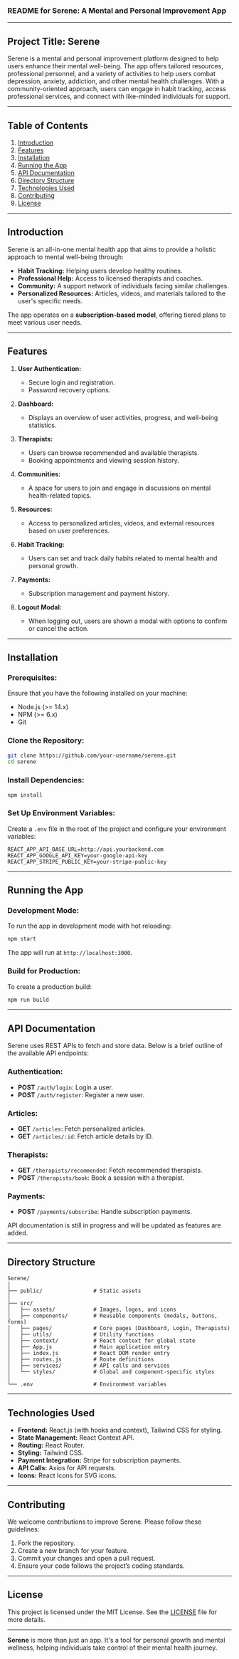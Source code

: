 ### README for **Serene**: A Mental and Personal Improvement App

---

## Project Title: Serene

Serene is a mental and personal improvement platform designed to help users enhance their mental well-being. The app offers tailored resources, professional personnel, and a variety of activities to help users combat depression, anxiety, addiction, and other mental health challenges. With a community-oriented approach, users can engage in habit tracking, access professional services, and connect with like-minded individuals for support.

---

## Table of Contents

1. [Introduction](#introduction)
2. [Features](#features)
3. [Installation](#installation)
4. [Running the App](#running-the-app)
5. [API Documentation](#api-documentation)
6. [Directory Structure](#directory-structure)
7. [Technologies Used](#technologies-used)
8. [Contributing](#contributing)
9. [License](#license)

---

## Introduction

Serene is an all-in-one mental health app that aims to provide a holistic approach to mental well-being through:

- **Habit Tracking:** Helping users develop healthy routines.
- **Professional Help:** Access to licensed therapists and coaches.
- **Community:** A support network of individuals facing similar challenges.
- **Personalized Resources:** Articles, videos, and materials tailored to the user's specific needs.

The app operates on a **subscription-based model**, offering tiered plans to meet various user needs.

---

## Features

1. **User Authentication:**
   - Secure login and registration.
   - Password recovery options.

2. **Dashboard:**
   - Displays an overview of user activities, progress, and well-being statistics.

3. **Therapists:**
   - Users can browse recommended and available therapists.
   - Booking appointments and viewing session history.

4. **Communities:**
   - A space for users to join and engage in discussions on mental health-related topics.

5. **Resources:**
   - Access to personalized articles, videos, and external resources based on user preferences.

6. **Habit Tracking:**
   - Users can set and track daily habits related to mental health and personal growth.

7. **Payments:**
   - Subscription management and payment history.

8. **Logout Modal:**
   - When logging out, users are shown a modal with options to confirm or cancel the action.

---

## Installation

### Prerequisites:

Ensure that you have the following installed on your machine:

- Node.js (>= 14.x)
- NPM (>= 6.x)
- Git

### Clone the Repository:

```bash
git clone https://github.com/your-username/serene.git
cd serene
```

### Install Dependencies:

```bash
npm install
```

### Set Up Environment Variables:

Create a `.env` file in the root of the project and configure your environment variables:

```env
REACT_APP_API_BASE_URL=http://api.yourbackend.com
REACT_APP_GOOGLE_API_KEY=your-google-api-key
REACT_APP_STRIPE_PUBLIC_KEY=your-stripe-public-key
```

---

## Running the App

### Development Mode:

To run the app in development mode with hot reloading:

```bash
npm start
```

The app will run at `http://localhost:3000`.

### Build for Production:

To create a production build:

```bash
npm run build
```

---

## API Documentation

Serene uses REST APIs to fetch and store data. Below is a brief outline of the available API endpoints:

### Authentication:
- **POST** `/auth/login`: Login a user.
- **POST** `/auth/register`: Register a new user.

### Articles:
- **GET** `/articles`: Fetch personalized articles.
- **GET** `/articles/:id`: Fetch article details by ID.

### Therapists:
- **GET** `/therapists/recommended`: Fetch recommended therapists.
- **POST** `/therapists/book`: Book a session with a therapist.

### Payments:
- **POST** `/payments/subscribe`: Handle subscription payments.
  
API documentation is still in progress and will be updated as features are added.

---

## Directory Structure

```
Serene/
│
├── public/                # Static assets
│
├── src/
│   ├── assets/            # Images, logos, and icons
│   ├── components/        # Reusable components (modals, buttons, forms)
│   ├── pages/             # Core pages (Dashboard, Login, Therapists)
│   ├── utils/             # Utility functions
│   ├── context/           # React context for global state
│   ├── App.js             # Main application entry
│   ├── index.js           # React DOM render entry
│   ├── routes.js          # Route definitions
│   ├── services/          # API calls and services
│   └── styles/            # Global and component-specific styles
│
└── .env                   # Environment variables
```

---

## Technologies Used

- **Frontend:** React.js (with hooks and context), Tailwind CSS for styling.
- **State Management:** React Context API.
- **Routing:** React Router.
- **Styling:** Tailwind CSS.
- **Payment Integration:** Stripe for subscription payments.
- **API Calls:** Axios for API requests.
- **Icons:** React Icons for SVG icons.

---

## Contributing

We welcome contributions to improve Serene. Please follow these guidelines:

1. Fork the repository.
2. Create a new branch for your feature.
3. Commit your changes and open a pull request.
4. Ensure your code follows the project’s coding standards.

---

## License

This project is licensed under the MIT License. See the [LICENSE](./LICENSE) file for more details.

--- 

**Serene** is more than just an app. It's a tool for personal growth and mental wellness, helping individuals take control of their mental health journey.